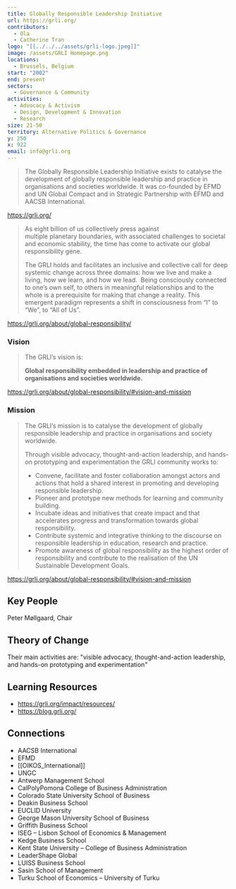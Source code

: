 ```yaml
---
title: Globally Responsible Leadership Initiative
url: https://grli.org/
contributors:
  - Ola
  - Catherine Tran
logo: "[[../../../assets/grli-logo.jpeg]]"
image: /assets/GRLI Homepage.png
locations:
  - Brussels, Belgium
start: "2002"
end: present
sectors:
  - Governance & Community
activities:
  - Advocacy & Activism
  - Design, Development & Innovation
  - Research
size: 21-50
territory: Alternative Politics & Governance
y: 250
x: 922
email: info@grli.org
---
```

> The Globally Responsible Leadership Initiative exists to catalyse the development of globally responsible leadership and practice in organisations and societies worldwide. It was co-founded by EFMD and UN Global Compact and in Strategic Partnership with EFMD and AACSB International.

https://grli.org/

>As eight billion of us collectively press against multiple planetary boundaries, with associated challenges to societal and economic stability, the time has come to activate our global responsibility gene.
>
>The GRLI holds and facilitates an inclusive and collective call for deep systemic change across three domains: how we live and make a living, how we learn, and how we lead.  Being consciously connected to one’s own self, to others in meaningful relationships and to the whole is a prerequisite for making that change a reality. This emergent paradigm represents a shift in consciousness from “I” to “We”, to “All of Us”.

https://grli.org/about/global-responsibility/

### Vision

>The GRLI’s vision is:
>
>**Global responsibility embedded in leadership and practice of organisations and societies worldwide.**

https://grli.org/about/global-responsibility/#vision-and-mission
### Mission

>The GRLI’s mission is to catalyse the development of globally responsible leadership and practice in organisations and society worldwide.
>
>Through visible advocacy, thought-and-action leadership, and hands-on prototyping and experimentation the GRLI community works to:
>
>- Convene, facilitate and foster collaboration amongst actors and actions that hold a shared interest in promoting and developing responsible leadership.
>- Pioneer and prototype new methods for learning and community building.
>- Incubate ideas and initiatives that create impact and that accelerates progress and transformation towards global responsibility.
>- Contribute systemic and integrative thinking to the discourse on responsible leadership in education, research and practice.
>- Promote awareness of global responsibility as the highest order of responsibility and contribute to the realisation of the UN Sustainable Development Goals.

https://grli.org/about/global-responsibility/#vision-and-mission

## Key People

Peter Møllgaard, Chair

## Theory of Change

Their main activities are: "visible advocacy, thought-and-action leadership, and hands-on prototyping and experimentation"

## Learning Resources

- https://grli.org/impact/resources/
- https://blog.grli.org/

## Connections

- AACSB International
- EFMD
- [[OIKOS_International]]
- UNGC
- Antwerp Management School
- CalPolyPomona College of Business Administration
- Colorado State University School of Business
- Deakin Business School
- EUCLID University
- George Mason University School of Business
- Griffith Business School
- ISEG – Lisbon School of Economics & Management
- Kedge Business School
- Kent State University – College of Business Administration
- LeaderShape Global
- LUISS Business School
- Sasin School of Management
- Turku School of Economics – University of Turku
